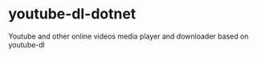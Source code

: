 # youtube-dl-dotnet
Youtube and other online videos media player and downloader based on youtube-dl
